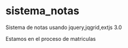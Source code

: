 sistema_notas
=============

Sistema de notas usando jquery,jqgrid,extjs 3.0

Estamos en el proceso de matriculas
